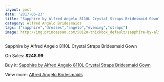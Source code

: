 ```yaml
---
layout: post
date: '2017-06-23'
title: "Sapphire by Alfred Angelo 8110L Crystal Straps Bridesmaid Gown"
category: Alfred Angelo Bridesmaids
tags: ["sapphire","dresses","angelo","evening","straps"]
image: http://img.princessan.com/50120-thickbox_default/sapphire-by-alfred-angelo-8110l-crystal-straps-bridesmaid-gown.jpg
---
```

Sapphire by Alfred Angelo 8110L Crystal Straps Bridesmaid Gown

On Sales: **$248.99**
<a href="https://www.princessan.com/en/alfred-angelo-bridesmaids/22619-sapphire-by-alfred-angelo-8110l-crystal-straps-bridesmaid-gown.html"><amp-img layout="responsive" width="600" height="600" src="//img.princessan.com/50120-thickbox_default/sapphire-by-alfred-angelo-8110l-crystal-straps-bridesmaid-gown.jpg" alt="Sapphire by Alfred Angelo 8110L Crystal Straps Bridesmaid Gown 0" /></a>
<a href="https://www.princessan.com/en/alfred-angelo-bridesmaids/22619-sapphire-by-alfred-angelo-8110l-crystal-straps-bridesmaid-gown.html"><amp-img layout="responsive" width="600" height="600" src="//img.princessan.com/50121-thickbox_default/sapphire-by-alfred-angelo-8110l-crystal-straps-bridesmaid-gown.jpg" alt="Sapphire by Alfred Angelo 8110L Crystal Straps Bridesmaid Gown 1" /></a>

Buy it: [Sapphire by Alfred Angelo 8110L Crystal Straps Bridesmaid Gown](https://www.princessan.com/en/alfred-angelo-bridesmaids/22619-sapphire-by-alfred-angelo-8110l-crystal-straps-bridesmaid-gown.html "Sapphire by Alfred Angelo 8110L Crystal Straps Bridesmaid Gown")

View more: [Alfred Angelo Bridesmaids](https://www.princessan.com/en/192-alfred-angelo-bridesmaids "Alfred Angelo Bridesmaids")